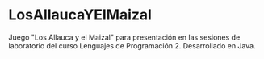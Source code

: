 # LosAllaucaYElMaizal
Juego "Los Allauca y el Maizal" para presentación en las sesiones de laboratorio del curso Lenguajes de Programación 2. Desarrollado en Java.
